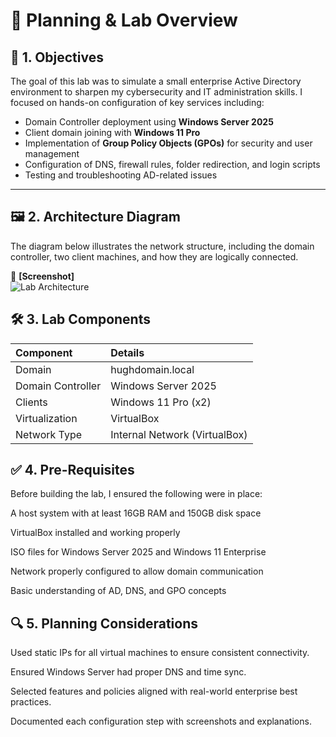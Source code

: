 # 🧠 Planning & Lab Overview

## 📝 1. Objectives

The goal of this lab was to simulate a small enterprise Active Directory environment to sharpen my cybersecurity and IT administration skills. I focused on hands-on configuration of key services including:

- Domain Controller deployment using **Windows Server 2025**
- Client domain joining with **Windows 11 Pro**
- Implementation of **Group Policy Objects (GPOs)** for security and user management
- Configuration of DNS, firewall rules, folder redirection, and login scripts
- Testing and troubleshooting AD-related issues

---

## 🖼️ 2. Architecture Diagram

The diagram below illustrates the network structure, including the domain controller, two client machines, and how they are logically connected.

📌 **[Screenshot]**  
![Lab Architecture](./Architecture-Diagram.png)

## 🛠️ 3. Lab Components
| Component | Details |
| :- | :- |
| Domain | hughdomain.local |
| Domain Controller | Windows Server 2025 |
| Clients | Windows 11 Pro (x2) |
| Virtualization | VirtualBox |
| Network Type | Internal Network (VirtualBox) |

## ✅ 4. Pre-Requisites
Before building the lab, I ensured the following were in place:

A host system with at least 16GB RAM and 150GB disk space

VirtualBox installed and working properly

ISO files for Windows Server 2025 and Windows 11 Enterprise

Network properly configured to allow domain communication

Basic understanding of AD, DNS, and GPO concepts

## 🔍 5. Planning Considerations
Used static IPs for all virtual machines to ensure consistent connectivity.

Ensured Windows Server had proper DNS and time sync.

Selected features and policies aligned with real-world enterprise best practices.

Documented each configuration step with screenshots and explanations.

